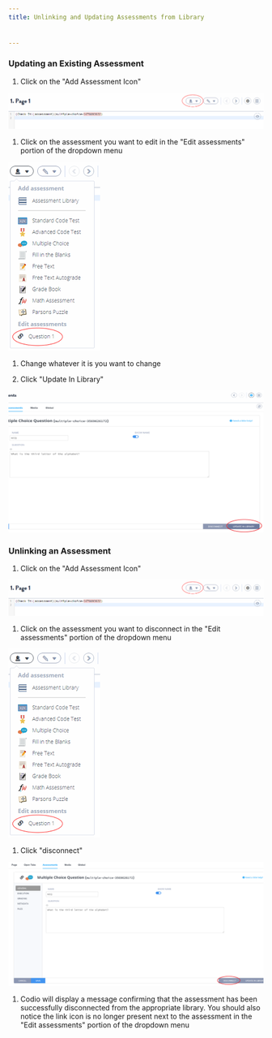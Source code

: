 ```yaml
---
title: Unlinking and Updating Assessments from Library


---
```


### Updating an Existing Assessment
1. Click on the "Add Assessment Icon"
<img alt="Create assessment" src="/img/CreateAssessment.png" class="simple"/>

1. Click on the assessment you want to edit in the "Edit assessments" portion of the dropdown menu
<img alt="Edit assessment" src="/img/EditAssessmsent.png" class="simple"/>

1. Change whatever it is you want to change

1. Click "Update In Library"
<img alt="Update library" src="/img/UpdateInLib.png" class="simple"/>


<a name="unlinkingAssessment"></a>
### Unlinking an Assessment
1. Click on the "Add Assessment Icon"
<img alt="Create assessment" src="/img/CreateAssessment.png" class="simple"/>

1. Click on the assessment you want to disconnect in the "Edit assessments" portion of the dropdown menu
<img alt="Edit assessment" src="/img/EditAssessmsent.png" class="simple"/>

1. Click "disconnect"
<img alt="Disconnect" src="/img/DisconnectFromlib.png" class="simple"/>

1. Codio will display a message confirming that the assessment has been successfully disconnected from the appropriate library. You should also notice the link icon is no longer present next to the assessment in the "Edit assessments" portion of the dropdown menu